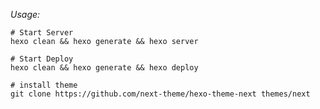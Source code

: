 
*Usage:*

```
# Start Server
hexo clean && hexo generate && hexo server
```

```
# Start Deploy
hexo clean && hexo generate && hexo deploy
```

```
# install theme
git clone https://github.com/next-theme/hexo-theme-next themes/next
```
